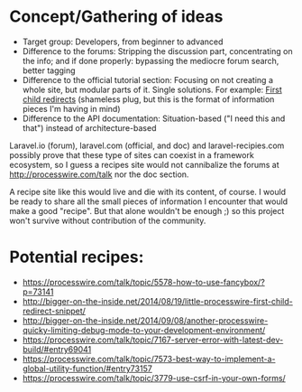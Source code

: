 # Concept/Gathering of ideas

* Target group: Developers, from beginner to advanced
* Difference to the forums: Stripping the discussion part, concentrating on the info; and if done properly: bypassing the mediocre forum search, better tagging
* Difference to the official tutorial section: Focusing on not creating a whole site, but modular parts of it. Single solutions. For example: [First child redirects](http://bigger-on-the-inside.net/2014/08/19/little-processwire-first-child-redirect-snippet/) (shameless plug, but this is the format of information pieces I'm having in mind)
* Difference to the API documentation: Situation-based ("I need this and that") instead of architecture-based
 
Laravel.io (forum), laravel.com (official, and doc) and laravel-recipies.com possibly prove that these type of sites can coexist in a framework ecosystem, so I guess a recipes site would not cannibalize the forums at http://processwire.com/talk nor the doc section.
 
A recipe site like this would live and die with its content, of course. I would be ready to share all the small pieces of information I encounter that would make a good "recipe". But that alone wouldn't be enough ;) so this project won't survive without contribution of the community.

# Potential recipes:

* https://processwire.com/talk/topic/5578-how-to-use-fancybox/?p=73141
* http://bigger-on-the-inside.net/2014/08/19/little-processwire-first-child-redirect-snippet/
* http://bigger-on-the-inside.net/2014/09/08/another-processwire-quicky-limiting-debug-mode-to-your-development-environment/
* https://processwire.com/talk/topic/7167-server-error-with-latest-dev-build/#entry69041
* https://processwire.com/talk/topic/7573-best-way-to-implement-a-global-utility-function/#entry73157
* https://processwire.com/talk/topic/3779-use-csrf-in-your-own-forms/
